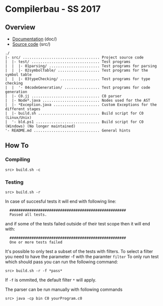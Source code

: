 # Compilerbau - SS 2017

## Overview
* [Documentation](/doc) (doc/)
* [Source code](/src) (src/)

```
./
|- src/ ................................... Project source code
|  |- test/ ............................... Test programs
|  |  |- 01parsing/ ....................... Test programs for parsing
|  |  |- 02symbolTable/ ................... Test programs for the symbol table
|  |  |- 03typeChecking/ .................. Test programs for type checking
|  |  '- 04codeGeneration/ ................ Test programs for code generation
|  |- C0.jj ............................... C0 parser
|  |- Node*.java .......................... Nodes used for the AST
|  |- *Exception.java ..................... Custom Exceptions for the different stages
|  |- build.sh ............................ Build script for C0 (Linux/Unix)
|  '- bld.ps1 ............................. Build script for C0 (Windows) (No longer maintained)
'- README.md .............................. General hints
```

## How To
### Compiling
```
src> build.sh -c
```

### Testing
```
src> build.sh -r
```
In case of succesful tests it will end with following line:
```
  #####################################################
  Passed all tests.
```
and if some of the tests failed outside of their test scope then it will end with:
```
  #####################################################
  One or more tests failed
```

It's possible to only test a subset of the tests with filters. 
To select a filter you need to have the parameter -f with the paramter `filter`
To only run test which should pass you can run the following command:
```
src> build.sh -r -f *pass*
```
If `-f` is ommited, the default filter `*` will apply.

The parser can be run manually with following commands
```
src> java -cp bin C0 yourProgram.c0
```
